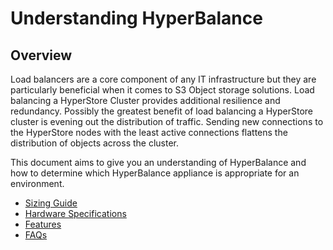 # Understanding HyperBalance

## Overview

Load balancers are a core component of any IT infrastructure but they are particularly beneficial when it comes to S3
Object storage solutions. Load balancing a HyperStore Cluster provides additional resilience and redundancy. Possibly
the greatest benefit of load balancing a HyperStore cluster is evening out the distribution of traffic. Sending new
connections to the HyperStore nodes with the least active connections flattens the distribution of objects across the
cluster.

This document aims to give you an understanding of HyperBalance and how to determine which HyperBalance appliance is
appropriate for an environment.

- [Sizing Guide](partners_cloudian_understanding-hyperbalance_sizing-guide.md)
- [Hardware Specifications](partners_cloudian_understanding-hyperbalance_methods.md)
- [Features](partners_cloudian_understanding-hyperbalance_features.md)
- [FAQs](partners_cloudian_understanding-hyperbalance_faqs.md)




